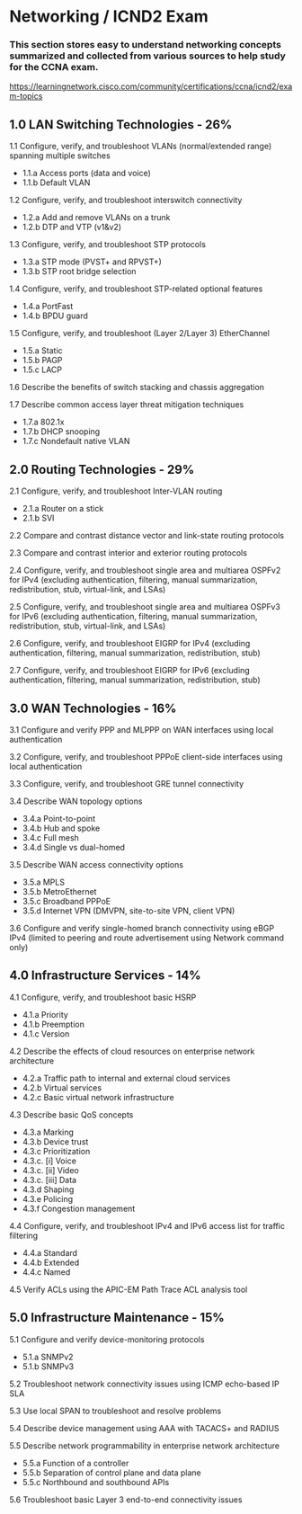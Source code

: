 # Networking / ICND2 Exam

### This section stores easy to understand networking concepts summarized and collected from various sources to help study for the CCNA exam.

https://learningnetwork.cisco.com/community/certifications/ccna/icnd2/exam-topics

## 1.0 LAN Switching Technologies - 26%
1.1 Configure, verify, and troubleshoot VLANs (normal/extended range) spanning multiple switches
* 1.1.a Access ports (data and voice)
* 1.1.b Default VLAN

1.2 Configure, verify, and troubleshoot interswitch connectivity
* 1.2.a Add and remove VLANs on a trunk
* 1.2.b DTP and VTP (v1&v2)

1.3 Configure, verify, and troubleshoot STP protocols
* 1.3.a STP mode (PVST+ and RPVST+)
* 1.3.b STP root bridge selection

1.4 Configure, verify, and troubleshoot STP-related optional features
* 1.4.a PortFast
* 1.4.b BPDU guard

1.5 Configure, verify, and troubleshoot (Layer 2/Layer 3) EtherChannel
* 1.5.a Static
* 1.5.b PAGP
* 1.5.c LACP

1.6 Describe the benefits of switch stacking and chassis aggregation

1.7 Describe common access layer threat mitigation techniques
* 1.7.a 802.1x
* 1.7.b DHCP snooping
* 1.7.c Nondefault native VLAN

## 2.0 Routing Technologies - 29%
2.1 Configure, verify, and troubleshoot Inter-VLAN routing
* 2.1.a Router on a stick
* 2.1.b SVI

2.2 Compare and contrast distance vector and link-state routing protocols

2.3 Compare and contrast interior and exterior routing protocols

2.4 Configure, verify, and troubleshoot single area and multiarea OSPFv2 for IPv4 (excluding authentication, filtering, manual summarization, redistribution, stub, virtual-link, and LSAs)

2.5 Configure, verify, and troubleshoot single area and multiarea OSPFv3 for IPv6 (excluding authentication, filtering, manual summarization, redistribution, stub, virtual-link, and LSAs)

2.6 Configure, verify, and troubleshoot EIGRP for IPv4 (excluding authentication, filtering, manual summarization, redistribution, stub)

2.7 Configure, verify, and troubleshoot EIGRP for IPv6 (excluding authentication, filtering, manual summarization, redistribution, stub)

## 3.0 WAN Technologies - 16%
3.1 Configure and verify PPP and MLPPP on WAN interfaces using local authentication

3.2 Configure, verify, and troubleshoot PPPoE client-side interfaces using local authentication

3.3 Configure, verify, and troubleshoot GRE tunnel connectivity

3.4 Describe WAN topology options
* 3.4.a Point-to-point
* 3.4.b Hub and spoke
* 3.4.c Full mesh
* 3.4.d Single vs dual-homed

3.5 Describe WAN access connectivity options
* 3.5.a MPLS
* 3.5.b MetroEthernet
* 3.5.c Broadband PPPoE
* 3.5.d Internet VPN (DMVPN, site-to-site VPN, client VPN)

3.6 Configure and verify single-homed branch connectivity using eBGP IPv4 (limited to peering and route advertisement using Network command only)

## 4.0 Infrastructure Services - 14%
4.1 Configure, verify, and troubleshoot basic HSRP
* 4.1.a Priority
* 4.1.b Preemption
* 4.1.c Version

4.2 Describe the effects of cloud resources on enterprise network architecture
* 4.2.a Traffic path to internal and external cloud services
* 4.2.b Virtual services
* 4.2.c Basic virtual network infrastructure

4.3 Describe basic QoS concepts
* 4.3.a Marking
* 4.3.b Device trust
* 4.3.c Prioritization
* 4.3.c. [i] Voice
* 4.3.c. [ii] Video
* 4.3.c. [iii] Data
* 4.3.d Shaping
* 4.3.e Policing
* 4.3.f Congestion management

4.4 Configure, verify, and troubleshoot IPv4 and IPv6 access list for traffic filtering
* 4.4.a Standard
* 4.4.b Extended
* 4.4.c Named

4.5 Verify ACLs using the APIC-EM Path Trace ACL analysis tool

## 5.0 Infrastructure Maintenance - 15%
5.1 Configure and verify device-monitoring protocols
* 5.1.a SNMPv2
* 5.1.b SNMPv3

5.2 Troubleshoot network connectivity issues using ICMP echo-based IP SLA

5.3 Use local SPAN to troubleshoot and resolve problems

5.4 Describe device management using AAA with TACACS+ and RADIUS

5.5 Describe network programmability in enterprise network architecture
* 5.5.a Function of a controller
* 5.5.b Separation of control plane and data plane
* 5.5.c Northbound and southbound APIs

5.6 Troubleshoot basic Layer 3 end-to-end connectivity issues
